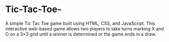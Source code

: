 # Tic-Tac-Toe-
A simple Tic Tac Toe game built using HTML, CSS, and JavaScript. This interactive web-based game allows two players to take turns marking X and O on a 3×3 grid until a winner is determined or the game ends in a draw.
